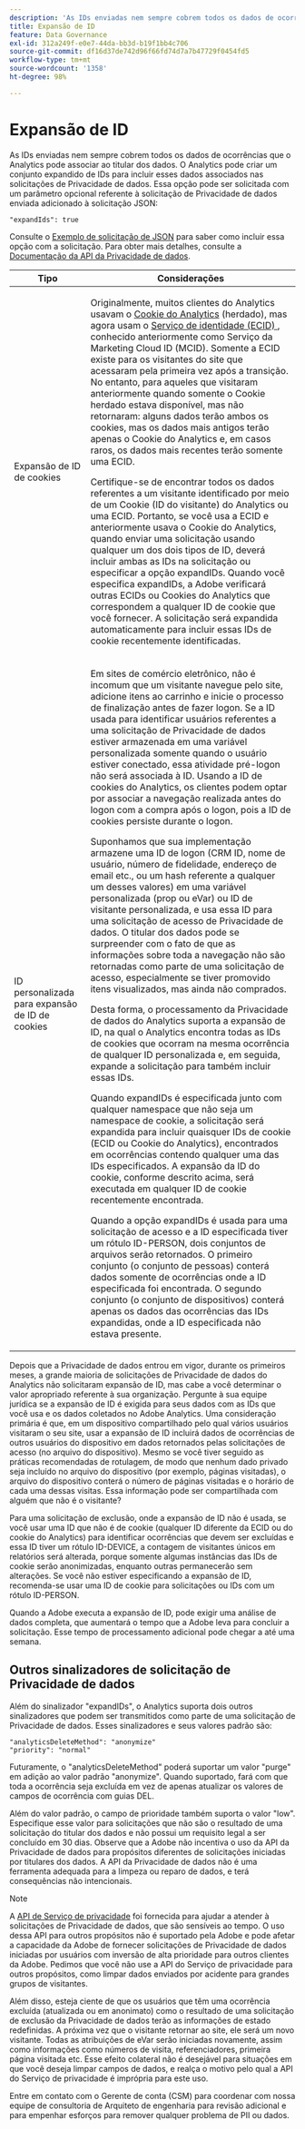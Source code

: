 ```yaml
---
description: 'As IDs enviadas nem sempre cobrem todos os dados de ocorrências que o Analytics pode associar ao titular dos dados. O Analytics pode criar um conjunto expandido de IDs para incluir esses dados associados nas solicitações de Privacidade de dados. Essa opção pode ser solicitada com um parâmetro opcional referente à solicitação de Privacidade de dados enviada adicionado à solicitação JSON '
title: Expansão de ID
feature: Data Governance
exl-id: 312a249f-e0e7-44da-bb3d-b19f1bb4c706
source-git-commit: df16d37de742d96f66fd74d7a7b47729f0454fd5
workflow-type: tm+mt
source-wordcount: '1358'
ht-degree: 98%

---
```


# Expansão de ID

As IDs enviadas nem sempre cobrem todos os dados de ocorrências que o Analytics pode associar ao titular dos dados. O Analytics pode criar um conjunto expandido de IDs para incluir esses dados associados nas solicitações de Privacidade de dados. Essa opção pode ser solicitada com um parâmetro opcional referente à solicitação de Privacidade de dados enviada adicionado à solicitação JSON:

```
"expandIds": true
```

Consulte o [Exemplo de solicitação de JSON](/help/admin/c-data-governance/gdpr-submit-access-delete.md#sample-json-request) para saber como incluir essa opção com a solicitação. Para obter mais detalhes, consulte a [Documentação da API da Privacidade de dados](https://experienceleague.adobe.com/docs/experience-platform/privacy/api/overview.html?lang=en).

<table id="table_A10CA8DC8C1643CF84A4DF30A6740D51"> 
 <thead> 
  <tr> 
   <th colname="col1" class="entry"> Tipo </th> 
   <th colname="col2" class="entry"> Considerações </th> 
  </tr> 
 </thead>
 <tbody> 
  <tr> 
   <td colname="col1"> <p>Expansão de ID de cookies </p> </td> 
   <td colname="col2"> <p>Originalmente, muitos clientes do Analytics usavam o <a href="https://experienceleague.adobe.com/docs/core-services/interface/ec-cookies/cookies-privacy.html?lang=pt-BR">Cookie do Analytics</a> (herdado), mas agora usam o <a href="https://experienceleague.adobe.com/docs/id-service/using/home.html?lang=pt-BR"> Serviço de identidade (ECID) </a>, conhecido anteriormente como Serviço da Marketing Cloud ID (MCID). Somente a ECID existe para os visitantes do site que acessaram pela primeira vez após a transição. No entanto, para aqueles que visitaram anteriormente quando somente o Cookie herdado estava disponível, mas não retornaram: alguns dados terão ambos os cookies, mas os dados mais antigos terão apenas o Cookie do Analytics e, em casos raros, os dados mais recentes terão somente uma ECID. </p> <p>Certifique-se de encontrar todos os dados referentes a um visitante identificado por meio de um Cookie (ID do visitante) do Analytics ou uma ECID. Portanto, se você usa a ECID e anteriormente usava o Cookie do Analytics, quando enviar uma solicitação usando qualquer um dos dois tipos de ID, deverá incluir ambas as IDs na solicitação ou especificar a opção expandIDs. Quando você especifica expandIDs, a Adobe verificará outras ECIDs ou Cookies do Analytics que correspondem a qualquer ID de cookie que você fornecer. A solicitação será expandida automaticamente para incluir essas IDs de cookie recentemente identificadas. </p> </td> 
  </tr> 
  <tr> 
   <td colname="col1"> <p>ID personalizada para expansão de ID de cookies </p> </td> 
   <td colname="col2"> <p>Em sites de comércio eletrônico, não é incomum que um visitante navegue pelo site, adicione itens ao carrinho e inicie o processo de finalização antes de fazer logon. Se a ID usada para identificar usuários referentes a uma solicitação de Privacidade de dados estiver armazenada em uma variável personalizada somente quando o usuário estiver conectado, essa atividade pré-logon não será associada à ID. Usando a ID de cookies do Analytics, os clientes podem optar por associar a navegação realizada antes do logon com a compra após o logon, pois a ID de cookies persiste durante o logon. </p> <p>Suponhamos que sua implementação armazene uma ID de logon (CRM ID, nome de usuário, número de fidelidade, endereço de email etc., ou um hash referente a qualquer um desses valores) em uma variável personalizada (prop ou eVar) ou ID de visitante personalizada, e usa essa ID para uma solicitação de acesso de Privacidade de dados. O titular dos dados pode se surpreender com o fato de que as informações sobre toda a navegação não são retornadas como parte de uma solicitação de acesso, especialmente se tiver promovido itens visualizados, mas ainda não comprados. </p> <p>Desta forma, o processamento da Privacidade de dados do Analytics suporta a expansão de ID, na qual o Analytics encontra todas as IDs de cookies que ocorram na mesma ocorrência de qualquer ID personalizada e, em seguida, expande a solicitação para também incluir essas IDs. </p> <p>Quando expandIDs é especificada junto com qualquer namespace que não seja um namespace de cookie, a solicitação será expandida para incluir quaisquer IDs de cookie (ECID ou Cookie do Analytics), encontrados em ocorrências contendo qualquer uma das IDs especificados. A expansão da ID do cookie, conforme descrito acima, será executada em qualquer ID de cookie recentemente encontrada. </p> <p>Quando a opção expandIDs é usada para uma solicitação de acesso e a ID especificada tiver um rótulo ID-PERSON, dois conjuntos de arquivos serão retornados. O primeiro conjunto (o conjunto de pessoas) conterá dados somente de ocorrências onde a ID especificada foi encontrada. O segundo conjunto (o conjunto de dispositivos) conterá apenas os dados das ocorrências das IDs expandidas, onde a ID especificada não estava presente. </p> </td> 
  </tr> 
 </tbody> 
</table>

Depois que a Privacidade de dados entrou em vigor, durante os primeiros meses, a grande maioria de solicitações de Privacidade de dados do Analytics não solicitaram expansão de ID, mas cabe a você determinar o valor apropriado referente à sua organização. Pergunte à sua equipe jurídica se a expansão de ID é exigida para seus dados com as IDs que você usa e os dados coletados no Adobe Analytics. Uma consideração primária é que, em um dispositivo compartilhado pelo qual vários usuários visitaram o seu site, usar a expansão de ID incluirá dados de ocorrências de outros usuários do dispositivo em dados retornados pelas solicitações de acesso (no arquivo do dispositivo). Mesmo se você tiver seguido as práticas recomendadas de rotulagem, de modo que nenhum dado privado seja incluído no arquivo do dispositivo (por exemplo, páginas visitadas), o arquivo do dispositivo conterá o número de páginas visitadas e o horário de cada uma dessas visitas. Essa informação pode ser compartilhada com alguém que não é o visitante?

Para uma solicitação de exclusão, onde a expansão de ID não é usada, se você usar uma ID que não é de cookie (qualquer ID diferente da ECID ou do cookie do Analytics) para identificar ocorrências que devem ser excluídas e essa ID tiver um rótulo ID-DEVICE, a contagem de visitantes únicos em relatórios será alterada, porque somente algumas instâncias das IDs de cookie serão anonimizadas, enquanto outras permanecerão sem alterações. Se você não estiver especificando a expansão de ID, recomenda-se usar uma ID de cookie para solicitações ou IDs com um rótulo ID-PERSON.

Quando a Adobe executa a expansão de ID, pode exigir uma análise de dados completa, que aumentará o tempo que a Adobe leva para concluir a solicitação. Esse tempo de processamento adicional pode chegar a até uma semana.

## Outros sinalizadores de solicitação de Privacidade de dados

Além do sinalizador &quot;expandIDs&quot;, o Analytics suporta dois outros sinalizadores que podem ser transmitidos como parte de uma solicitação de Privacidade de dados. Esses sinalizadores e seus valores padrão são:

```
"analyticsDeleteMethod": "anonymize"
"priority": "normal"
```

Futuramente, o &quot;analyticsDeleteMethod&quot; poderá suportar um valor &quot;purge&quot; em adição ao valor padrão &quot;anonymize&quot;. Quando suportado, fará com que toda a ocorrência seja excluída em vez de apenas atualizar os valores de campos de ocorrência com guias DEL.

Além do valor padrão, o campo de prioridade também suporta o valor &quot;low&quot;. Especifique esse valor para solicitações que não são o resultado de uma solicitação do titular dos dados e não possui um requisito legal a ser concluído em 30 dias. Observe que a Adobe não incentiva o uso da API da Privacidade de dados para propósitos diferentes de solicitações iniciadas por titulares dos dados. A API da Privacidade de dados não é uma ferramenta adequada para a limpeza ou reparo de dados, e terá consequências não intencionais.

>[!NOTE]
>
>A [API de Serviço de privacidade](https://experienceleague.adobe.com/docs/experience-platform/privacy/api/overview.html?lang=en) foi fornecida para ajudar a atender à solicitações de Privacidade de dados, que são sensíveis ao tempo. O uso dessa API para outros propósitos não é suportado pela Adobe e pode afetar a capacidade da Adobe de fornecer solicitações de Privacidade de dados iniciadas por usuários com inversão de alta prioridade para outros clientes da Adobe. Pedimos que você não use a API do Serviço de privacidade para outros propósitos, como limpar dados enviados por acidente para grandes grupos de visitantes.

Além disso, esteja ciente de que os usuários que têm uma ocorrência excluída (atualizada ou em anonimato) como o resultado de uma solicitação de exclusão da Privacidade de dados terão as informações de estado redefinidas. A próxima vez que o visitante retornar ao site, ele será um novo visitante. Todas as atribuições de eVar serão iniciadas novamente, assim como informações como números de visita, referenciadores, primeira página visitada etc. Esse efeito colateral não é desejável para situações em que você deseja limpar campos de dados, e realça o motivo pelo qual a API do Serviço de privacidade é imprópria para este uso.

Entre em contato com o Gerente de conta (CSM) para coordenar com nossa equipe de consultoria de Arquiteto de engenharia para revisão adicional e para empenhar esforços para remover qualquer problema de PII ou dados.
